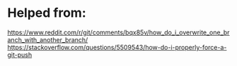 <!--# Instructions

0.  For help with markdown format please see this [helpful guide](https://www.markdownguide.org/basic-syntax/).

1.  Please see the [IOCCC markdown
guidelines](https://www.ioccc.org/markdown.html).

2.  Copy this file into your entry directory under the name: `remarks.md`.

3.  After reading the rest of this file, remove down to and including the line: # END OF INSTRUCTIONS

4.  Add your remarks to the resulting remarks.md file.

**IMPORTANT NOTE**: make **SURE** you read the IOCCC
[Rules](https://www.ioccc.org/next/rules.html) and
[Guidelines](https://www.ioccc.org/next/guidelines.html)!


## Sections and subsections

For section titles you should use heading levels i.e. lines that start with `#`
followed by a space. Please start out at three (`###`). For subsections increase
the number of `#`s up to a maximum of six.

For each new section you can go down to three `#`s again, increasing for each
subsection of that section.

You need not start your remarks with a heading but you may if you wish.


## What should you say?

As much or as little as you wish, except for nothing.


### What helps:

- Explaining what your submission does.

- Tell us how to run your program.

- State any limitations of your submission in respect of portability and/or
input data.

- Write about the types obfuscations in your submission.

- Explain how your program works.

- Tell us interesting facts about your submission.

**NOTE**: Use of humor can help.

See also the
FAQ on "[what to put in your
remarks](https://www.ioccc.org/faq.html#remarks)".


### What does not help:

- Admitting that your submission is not very obfuscated (you see, the contest is
called the **IOCCC**, not the **INVOCCC** :-) ); but even if you do not admit
it, not very obfuscated submission have a minuscule chance to win (although
[2000/tomx](https://github.com/ioccc-src/winner/tree/master/years.html#2000_tomx)
is a notable counterexample).

- Mentioning your name or any identifying information in the remark section (or
in the C code for that matter) - we like to be unbiased during the judging
rounds; we look at the author name only if an submission wins. See the guidelines if
this is not clear!

- Leaving the remark section without much content.

See also the
FAQ on "[what to put in your
remarks](https://www.ioccc.org/faq.html#remarks)".


### Use mkiocccentry to package and submit your entry

0. If you have not already done so, register for the IOCCC and obtain your UUID username and submission password.

1. Form a `work_dir` directory into which your submission's files will be
placed.

2. Run the `mkiocccentry(1)` tool.

**NOTE**: Use `./mkiocccentry -h` and/or review the man page by running: `man
man/man1/mkiocccentry.1`.

3. Answer the `mkiocccentry(1)` prompts

4. Upload the resulting compressed tarball to the [IOCCC submit server](https://submit.ioccc.org).

**IMPORTANT NOTE**: see the
FAQ on "[how to enter the IOCCC for more
details](https://www.ioccc.org/faq.html#enter) for
details on entering the contest and the
FAQ on "[mkiocccentry in simple
terms](https://www.ioccc.org/faq.html#about_mkiocccentry)
for a brief description of `mkiocccentry` and the
FAQ on "[entering the contest in more
detail](https://www.ioccc.org/faq.html#submitting_help) if
you want more help with using `mkiocccentry`.

**IMPORTANT NOTE**: pay especial attention to [Rule
17](https://www.ioccc.org/next/rules.html#rule17)!



# END OF INSTRUCTIONS

Delete through this line, rename as `remarks.md` and put your comments below,
following the instructions above.-->

# Helped from:
https://www.reddit.com/r/git/comments/bqx85v/how_do_i_overwrite_one_branch_with_another_branch/
https://stackoverflow.com/questions/5509543/how-do-i-properly-force-a-git-push
